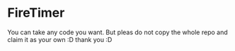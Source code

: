 # FireTimer

You can take any code you want.
But pleas do not copy the whole repo and claim it as your own :D
thank you :D
